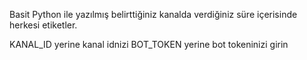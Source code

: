 Basit Python ile yazılmış belirttiğiniz kanalda verdiğiniz süre içerisinde herkesi etiketler.

KANAL_ID yerine kanal idnizi
BOT_TOKEN yerine bot tokeninizi girin
